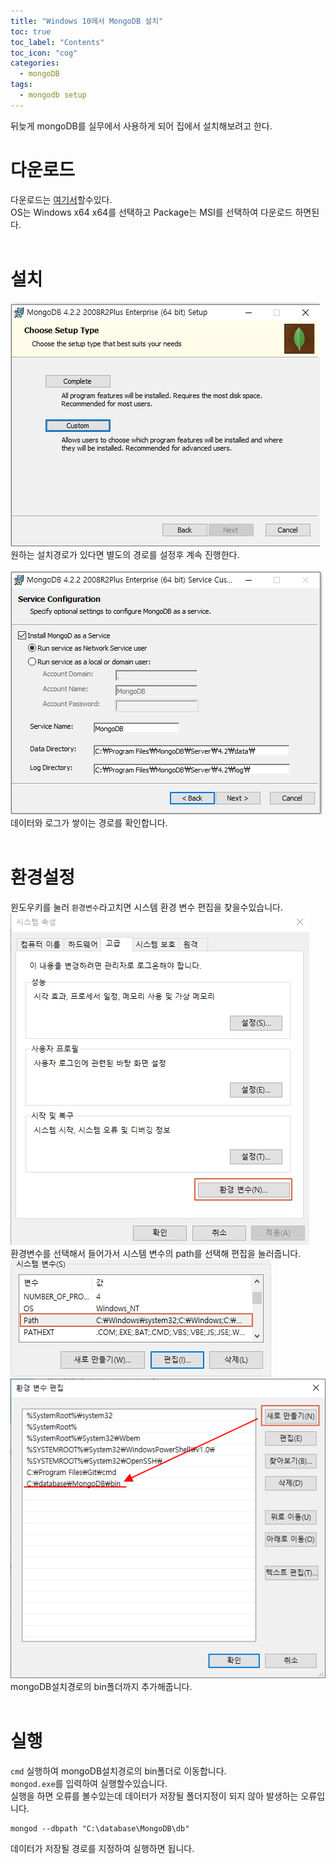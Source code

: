 ```yaml
---
title: "Windows 10에서 MongoDB 설치"
toc: true
toc_label: "Contents"
toc_icon: "cog"
categories:
  - mongoDB
tags:
  - mongodb setup
---
```

뒤늦게 mongoDB를 실무에서 사용하게 되어 집에서 설치해보려고 한다.

# 다운로드
다운로드는 <a href="https://www.mongodb.com/download-center/community">여기서</a>할수있다.<br />
OS는 Windows x64 x64를 선택하고 Package는 MSI를 선택하여 다운로드 하면된다. <br /><br />
# 설치
<img src="/assets/images/mongodb/2020010901.png" /><br />
원하는 설치경로가 있다면 별도의 경로를 설정후 계속 진행한다.<br /><br />
<img src="/assets/images/mongodb/2020010902.png" /><br />
데이터와 로그가 쌓이는 경로를 확인합니다.<br /><br />
# 환경설정
윈도우키를 눌러 `환경변수`라고치면 시스템 환경 변수 편집을 찾을수있습니다.<br />
<img src="/assets/images/mongodb/2020010903.png" /><br />
환경변수를 선택해서 들어가서 시스템 변수의 path를 선택해 편집을 눌러줍니다. <br />
<img src="/assets/images/mongodb/2020010904.png" /><br />
<img src="/assets/images/mongodb/2020010906.png" /><br />
mongoDB설치경로의 bin폴더까지 추가해줍니다.<br /><br />
# 실행
`cmd` 실행하여 mongoDB설치경로의 bin폴더로 이동합니다.<br />
`mongod.exe`를 입력하여 실행할수있습니다.<br />
실행을 하면 오류를 볼수있는데 데이터가 저장될 폴더지정이 되지 않아 발생하는 오류입니다.<br />
```
mongod --dbpath "C:\database\MongoDB\db"
```
데이터가 저장될 경로를 지정하여 실행하면 됩니다.